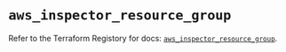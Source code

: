 # `aws_inspector_resource_group`

Refer to the Terraform Registory for docs: [`aws_inspector_resource_group`](https://registry.terraform.io/providers/hashicorp/aws/5.8.0/docs/resources/inspector_resource_group).

